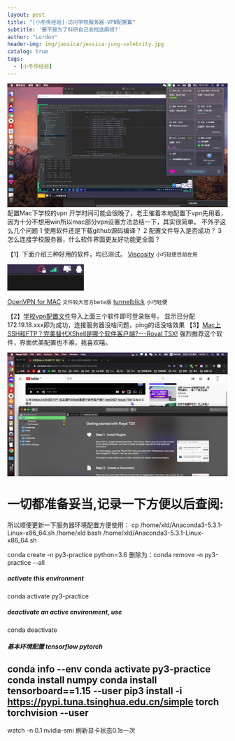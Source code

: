 ```yaml
---
layout: post
title: "[小冬传经验]-访问学校服务器-VPN配置篇"
subtitle: '要不是为了科研自己会找这麻烦?'
author: "Lordon"
header-img: img/jassica/jessica-jung-celebrity.jpg
catalog: true
tags:
  - [小冬传经验]
---
```

<img src="/img/200319image/mac_work.jpg"> 
配置Mac下学校的vpn
开学时间可能会很晚了，老王催着本地配置下vpn先用着，因为十分不想用win所以mac部分vpn设置方法总结一下，其实很简单。
不外乎这么几个问题
1 使用软件还是下载github源码编译？
2 配置文件导入是否成功？
3 怎么连接学校服务器，什么软件界面更友好功能更全面？

【1】下面介绍三种好用的软件，均已测试。
[Viscosity](https://www.sparklabs.com/support/kb/article/getting-started-with-viscosity-mac/) `小巧轻便目前在用`

<img src="/img/200319image/pic2.png"> 

[OpenVPN for MAC](https://openvpn.net/vpn-server-resources/installation-guide-for-openvpn-connect-client-on-macos/) `文件较大官方bete版`
[tunnelblick](https://tunnelblick.net/) `小巧轻便`

【2】[学校vpn配置文件](http://xwb.neu.edu.cn/_upload/article/files/4c/90/08ca51654085a9add095d090fad9/d6be8404-fec9-4b82-aa5a-b8f0bcb6ab02.zip)导入上面三个软件即可登录账号。
显示已分配172.19.18.xxx即为成功，连接服务器没啥问题，ping的话没啥效果
【3】[Mac上SSH和FTP？完美替代XShell是哪个软件客户端?---Royal TSX!](https://www.youtube.com/watch?v=GmgXrc2dP8I&feature=youtu.be)
强烈推荐这个软件，界面优美配置也不难，我喜欢嘻。

<img src="/img/200319image/pic1.png"> 


# 一切都准备妥当,记录一下方便以后查阅:

所以顺便更新一下服务器环境配置方便使用：
cp /home/xld/Anaconda3-5.3.1-Linux-x86_64.sh /home/xld
bash  /home/xld/Anaconda3-5.3.1-Linux-x86_64.sh

conda create -n py3-practice python=3.6   删除为：conda remove -n py3-practice --all
##### activate this environment
conda activate py3-practice
##### deactivate an active environment, use
conda deactivate

##### 基本环境配置 tensorflow pytorch
conda info --env
conda activate py3-practice
conda install numpy
conda install tensorboard==1.15 --user
pip3 install -i https://pypi.tuna.tsinghua.edu.cn/simple torch torchvision --user
---------------------------------------------------------------
watch -n 0.1 nvidia-smi	刷新显卡状态0.1s一次
